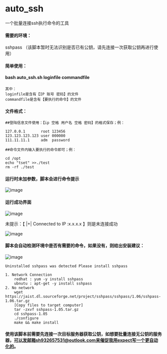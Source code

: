 # auto_ssh
一个批量连接ssh执行命令的工具

#### 需要的环境：
  sshpass
  （该脚本暂时无法识别是否已有公钥，请先连接一次获取公钥再进行使用）

#### 简单使用：
####    bash auto_ssh.sh loginfile commandfile
    其中：
    loginfile是含有【IP 账号 密码】的文件
    commandfile是含有【要执行的命令】的文件
    
#### 文件格式：
    ##登陆信息文件使用：【ip 空格 用户名 空格 密码】的格式保存；例：
    
    127.0.0.1       root 123456
    123.123.123.123 user 000000
    111.11.11.1     adm  password
		
    ##命令文件内输入要执行的命令即可；例：
    
    cd /opt
    echo "tset" >>./test
    rm -rf ./test
    
  
#### 运行时未加参数，脚本会进行命令提示

![image](https://github.com/ShiLE-up/auto_ssh/blob/master/images/tip.png)



  
#### 运行成功界面

![image](https://github.com/ShiLE-up/auto_ssh/blob/master/images/run1.png)



未提示：【  |+| Connected to IP :x.x.x.x  】则是未连接成功

![image](https://github.com/ShiLE-up/auto_ssh/blob/master/images/run2.png)




#### 脚本会自动检测环境中是否有需要的命令，如果没有，则给出安装建议：

![image](https://github.com/ShiLE-up/auto_ssh/blob/master/images/install.png)


	Uninstalled sshpass was detected Please install sshpass
	
	1. Network Connection 
		redhat : yum -y install sshpass
		ubnutu : apt-get -y install sshpass
	2. No network 
		wget https://jaist.dl.sourceforge.net/project/sshpass/sshpass/1.06/sshpass-1.06.tar.gz
		[Copy files to target computer]
		tar -zxvf sshpass-1.05.tar.gz
		cd sshpass-1.05
		./configure
		make && make install


#### 使用该脚本前需要先连接一次目标服务器获取公钥，如想要批量连接无公钥的服务器，可以发邮箱sh932657531@outlook.com来催促我用expect写一个更自动化的。

